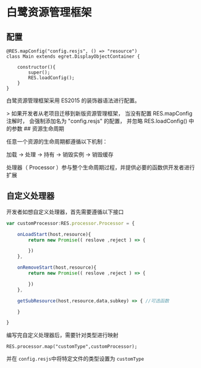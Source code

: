 # 白鹭资源管理框架


## 配置

```
@RES.mapConfig("config.resjs", () => "resource")
class Main extends egret.DisplayObjectContainer {

    constructor(){
        super();
        RES.loadConfig();
    }
}
```
白鹭资源管理框架采用 ES2015 的装饰器语法进行配置。


<a name="upgrade-decorator">
> 如果开发者从老项目迁移到新版资源管理框架，
当没有配置 RES.mapConfig 注解时，
会强制添加名为 "config.resjs" 的配置，
并忽略 RES.loadConfig() 中的参数

<a name="processor">
## 资源生命周期

任意一个资源的生命周期都遵循以下机制：

加载 -> 处理 -> 持有 -> 销毁实例 -> 销毁缓存

处理器（ Processor ）参与整个生命周期过程，并提供必要的函数供开发者进行扩展


## 自定义处理器

开发者如想自定义处理器，首先需要遵循以下接口

```typescript
var customProcessor:RES.processor.Processor = {

    onLoadStart(host,resource){
        return new Promise(( reslove ,reject ) => {

        })
    },

    onRemoveStart(host,resource){
        return new Promise(( reslove ,reject ) => {

        })
    },

    getSubResource(host,resource,data,subkey) => { //可选函数

    }

}
```

编写完自定义处理器后，需要针对类型进行映射

```
RES.processor.map("customType",customProcessor);
```
并在 ```config.resjs```中将特定文件的类型设置为 ```customType```




